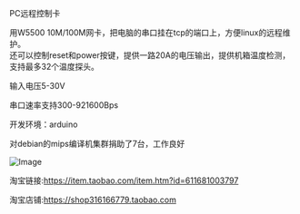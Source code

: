 PC远程控制卡  

用W5500 10M/100M网卡，把电脑的串口挂在tcp的端口上，方便linux的远程维护。  
还可以控制reset和power按键，提供一路20A的电压输出，提供机箱温度检测，  
支持最多32个温度探头。  
  
输入电压5-30V  

串口速率支持300-921600Bps

开发环境：arduino 

对debian的mips编译机集群捐助了7台，工作良好  

![Image](https://github.com/lshw/prc/blob/master/control.png?raw=true)  

淘宝链接:https://item.taobao.com/item.htm?id=611681003797

淘宝店铺:https://shop316166779.taobao.com
